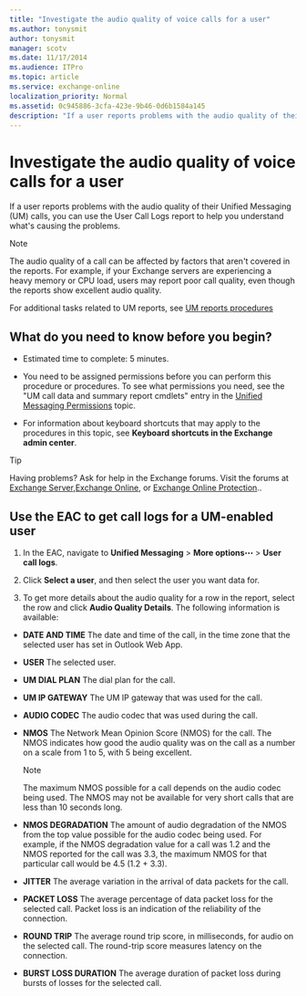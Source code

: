 ```yaml
---
title: "Investigate the audio quality of voice calls for a user"
ms.author: tonysmit
author: tonysmit
manager: scotv
ms.date: 11/17/2014
ms.audience: ITPro
ms.topic: article
ms.service: exchange-online
localization_priority: Normal
ms.assetid: 0c945886-3cfa-423e-9b46-0d6b1584a145
description: "If a user reports problems with the audio quality of their Unified Messaging (UM) calls, you can use the User Call Logs report to help you understand what's causing the problems."
---
```


# Investigate the audio quality of voice calls for a user

If a user reports problems with the audio quality of their Unified Messaging (UM) calls, you can use the User Call Logs report to help you understand what's causing the problems.
  
> [!NOTE]
> The audio quality of a call can be affected by factors that aren't covered in the reports. For example, if your Exchange servers are experiencing a heavy memory or CPU load, users may report poor call quality, even though the reports show excellent audio quality. 
  
For additional tasks related to UM reports, see [UM reports procedures](um-reports-procedures.md)
  
## What do you need to know before you begin?

- Estimated time to complete: 5 minutes.
    
- You need to be assigned permissions before you can perform this procedure or procedures. To see what permissions you need, see the "UM call data and summary report cmdlets" entry in the [Unified Messaging Permissions](http://technet.microsoft.com/library/d326c3bc-8f33-434a-bf02-a83cc26a5498.aspx) topic. 
    
- For information about keyboard shortcuts that may apply to the procedures in this topic, see **Keyboard shortcuts in the Exchange admin center**.
    
> [!TIP]
> Having problems? Ask for help in the Exchange forums. Visit the forums at [Exchange Server](https://go.microsoft.com/fwlink/p/?linkId=60612),[Exchange Online](https://go.microsoft.com/fwlink/p/?linkId=267542), or [Exchange Online Protection](https://go.microsoft.com/fwlink/p/?linkId=285351).. 
  
## Use the EAC to get call logs for a UM-enabled user

1. In the EAC, navigate to **Unified Messaging** \> **More options**![More Options Icon](../../media/ITPro_EAC_MoreOptionsIcon.gif) \> **User call logs**.
    
2. Click **Select a user**, and then select the user you want data for. 
    
3. To get more details about the audio quality for a row in the report, select the row and click **Audio Quality Details**. The following information is available:
    
  - **DATE AND TIME** The date and time of the call, in the time zone that the selected user has set in Outlook Web App. 
    
  - **USER** The selected user. 
    
  - **UM DIAL PLAN** The dial plan for the call. 
    
  - **UM IP GATEWAY** The UM IP gateway that was used for the call. 
    
  - **AUDIO CODEC** The audio codec that was used during the call. 
    
  - **NMOS** The Network Mean Opinion Score (NMOS) for the call. The NMOS indicates how good the audio quality was on the call as a number on a scale from 1 to 5, with 5 being excellent. 
    
    > [!NOTE]
    > The maximum NMOS possible for a call depends on the audio codec being used. The NMOS may not be available for very short calls that are less than 10 seconds long. 
  
  - **NMOS DEGRADATION** The amount of audio degradation of the NMOS from the top value possible for the audio codec being used. For example, if the NMOS degradation value for a call was 1.2 and the NMOS reported for the call was 3.3, the maximum NMOS for that particular call would be 4.5 (1.2 + 3.3). 
    
  - **JITTER** The average variation in the arrival of data packets for the call. 
    
  - **PACKET LOSS** The average percentage of data packet loss for the selected call. Packet loss is an indication of the reliability of the connection. 
    
  - **ROUND TRIP** The average round trip score, in milliseconds, for audio on the selected call. The round-trip score measures latency on the connection. 
    
  - **BURST LOSS DURATION** The average duration of packet loss during bursts of losses for the selected call. 
    

